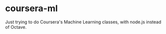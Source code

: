 # coursera-ml

Just trying to do Coursera's Machine Learning classes, with node.js instead of Octave.
